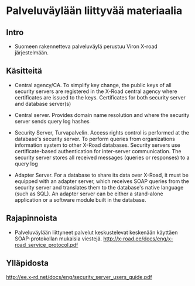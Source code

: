 Palveluväylään liittyvää materiaalia
============

## Intro
- Suomeen rakennetteva palveluväylä perustuu Viron X-road järjestelmään.

## Käsitteitä
- Central agency/CA. To simplify key change, the public keys of all security 
servers are registered in the X-Road central agency where certificates are issued to the keys. Certificates for both security server and database server(s)
- Central server. Provides domain name resolution and where the security server sends query log hashes
- Security Server, Turvapalvelin. Access rights control is 
performed at the database's security server. To perform queries from organizations 
information system to other X-Road databases. Security servers use certificate-based authentication for inter-server communication. The security server stores all received messages (queries or responses) to a query log

- Adapter Server. For a database to share its data over X-Road, it must be equipped with an adapter server, which 
receives SOAP queries from the security server and translates them to the database's native 
language (such as SQL). An adapter server can be either a stand-alone application or a software 
module built in the database. 

## Rajapinnoista
- Palveluväylään liittyneet palvelut keskustelevat keskenään käyttäen SOAP-protokollan mukaisia viestejä. http://x-road.ee/docs/eng/x-road_service_protocol.pdf

## Ylläpidosta
http://ee.x-rd.net/docs/eng/security_server_users_guide.pdf

